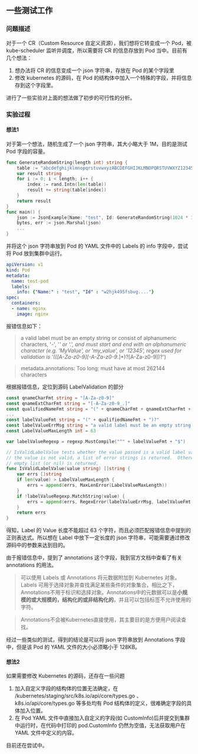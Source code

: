 ## 一些测试工作
### 问题描述
对于一个 CR（Custom Resource 自定义资源），我们想将它转变成一个 Pod，被kube-scheduler 监听并调度，所以需要将 CR 的信息存放到 Pod 当中。目前有几个想法：
1. 想办法将 CR 的信息变成一个 json 字符串，存放在 Pod 的某个字段里
2. 修改 kubernetes 的源码，在 Pod 的结构体中加入一个特殊的字段，并将信息存到这个字段里。

进行了一些实验对上面的想法做了初步的可行性的分析。

### 实验过程
#### 想法1
对于第一个想法，随机生成了一个 json 字符串，其大小略大于 1M，目的是测试 Pod 字段的容量。 
```go
func GenerateRandomString(length int) string {
	table := "abcdefghijklmnopqrstuvwxyzABCDEFGHIJKLMNOPQRSTUVWXYZ1234567890"
	var result string
	for i := 0; i < length; i++ {
		index := rand.Intn(len(table))
		result += string(table[index])
	}
	return result
}
func main() {
	json := JsonExample{Name: "test", Id: GenerateRandomString(1024 * 1024)}
	bytes, err := json.Marshal(json)
	...
}
```

并将这个 json 字符串放到 Pod 的 YAML 文件中的 Labels 的 info 字段中，尝试将 Pod 放到集群中运行。

```yaml
apiVersion: v1
kind: Pod
metadata:
  name: test-pod
  labels:
    info: {"Name:" : "test", "Id" : "w2hjk495fsbvg...."}
spec:
  containers:
  - name: nginx
    image: nginx
```

报错信息如下：


> a valid label must be an empty string or consist of alphanumeric characters, '-', '_' or '.', and must start and end with an alphanumeric character (e.g. 'MyValue',  or 'my_value',  or '12345', regex used for validation is '(([A-Za-z0-9][-A-Za-z0-9_.]*)?[A-Za-z0-9])?')

> metadata.annotations: Too long: must have at most 262144 characters

根据报错信息，定位到源码 LabelValidation 的部分

```go
const qnameCharFmt string = "[A-Za-z0-9]"
const qnameExtCharFmt string = "[-A-Za-z0-9_.]"
const qualifiedNameFmt string = "(" + qnameCharFmt + qnameExtCharFmt + "*)?" + qnameCharFmt
...
const labelValueFmt string = "(" + qualifiedNameFmt + ")?"
const labelValueErrMsg string = "a valid label must be an empty string or consist of alphanumeric characters, '-', '_' or '.', and must start and end with an alphanumeric character"
const LabelValueMaxLength int = 63

var labelValueRegexp = regexp.MustCompile("^" + labelValueFmt + "$")

// IsValidLabelValue tests whether the value passed is a valid label value.  If
// the value is not valid, a list of error strings is returned.  Otherwise an
// empty list (or nil) is returned.
func IsValidLabelValue(value string) []string {
	var errs []string
	if len(value) > LabelValueMaxLength {
		errs = append(errs, MaxLenError(LabelValueMaxLength))
	}
	if !labelValueRegexp.MatchString(value) {
		errs = append(errs, RegexError(labelValueErrMsg, labelValueFmt, "MyValue", "my_value", "12345"))
	}
	return errs
}
```
得知，Label 的 Value 长度不能超过 63 个字符，而且必须匹配报错信息中提到的正则表达式。所以想在 Label 中放下一定长度的 json 字符串，可能需要通过修改源码中的参数来达到目的。

由于报错信息中，提到了 annotations 这个字段，我到官方文档中查看了有关 annotations 的用法。

> 可以使用 Labels 或 Annotations 将元数据附加到 Kubernetes 对象。Labels 可用于选择对象并查找满足某些条件的对象集合。相比之下，Annotations不用于标识和选择对象。Annotations中的元数据可以是**小规模的或大规模的，结构化的或非结构化的**，并且可以包括标签不允许使用的字符。

> Annotations不会被Kubernetes直接使用，其主要目的是方便用户阅读查找。

经过一些类似的测试，得到的结论是可以将 json 字符串放到 Annotations 字段中，但是该 Pod 的 YAML 文件的大小必须略小于 128KB。

#### 想法2
如果需要修改 Kubernetes 的源码，还存在一些问题
1. 加入自定义字段的结构体的位置无法确定，在 /kubernetes/staging/src/k8s.io/api/core/types.go 、 k8s.io/api/core/types.go 等多处均有 Pod 结构体的定义，很难确定字段的具体加入位置。
2. 在 Pod YAML 文件中直接加入自定义的字段(如 CustomInfo)后并提交到集群中运行时，在代码中打印的 pod.CustomInfo 仍然为空值，无法获取用户在 YAML 文件中定义的内容。

目前还在尝试中。